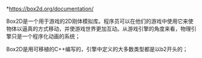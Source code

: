 *https://box2d.org/documentation/

Box2D是一个用于游戏的2D刚体模拟库。程序员可以在他们的游戏中使用它来使物体以逼真的方式移动，并使游戏世界更加互动。从游戏引擎的角度来看，物理引擎只是一个程序化动画的系统；

Box2D是用可移植的C++编写的，引擎中定义的大多数类型都是以b2开头的；

